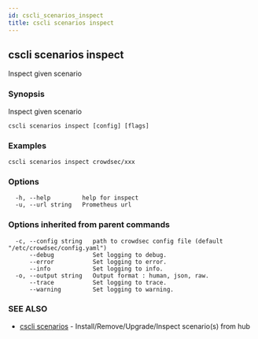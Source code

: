 ```yaml
---
id: cscli_scenarios_inspect
title: cscli scenarios inspect
---
```

## cscli scenarios inspect

Inspect given scenario

### Synopsis

Inspect given scenario

```
cscli scenarios inspect [config] [flags]
```

### Examples

```
cscli scenarios inspect crowdsec/xxx
```

### Options

```
  -h, --help         help for inspect
  -u, --url string   Prometheus url
```

### Options inherited from parent commands

```
  -c, --config string   path to crowdsec config file (default "/etc/crowdsec/config.yaml")
      --debug           Set logging to debug.
      --error           Set logging to error.
      --info            Set logging to info.
  -o, --output string   Output format : human, json, raw.
      --trace           Set logging to trace.
      --warning         Set logging to warning.
```

### SEE ALSO

* [cscli scenarios](/cscli/cscli_scenarios.md)	 - Install/Remove/Upgrade/Inspect scenario(s) from hub

